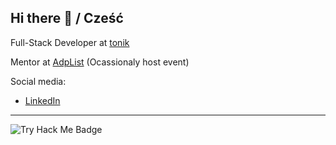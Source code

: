 ## Hi there 👋 / Cześć

Full-Stack Developer at [tonik](https://tonik.com)

Mentor at [AdpList](https://adplist.org/mentors/maciej-trzcinski) (Ocassionaly host event)

Social media:
* [LinkedIn](https://www.linkedin.com/in/maciejtrzcinski/)

---
<img src="https://tryhackme-badges.s3.amazonaws.com/maciejtrzcinski.png" alt="Try Hack Me Badge" />

<!--
**maciejtrzcinski/maciejtrzcinski** is a ✨ _special_ ✨ repository because its `README.md` (this file) appears on your GitHub profile.

Here are some ideas to get you started:

- 🔭 I’m currently working on ...
- 🌱 I’m currently learning ...
- 👯 I’m looking to collaborate on ...
- 🤔 I’m looking for help with ...
- 💬 Ask me about ...
- 📫 How to reach me: ...
- 😄 Pronouns: ...
- ⚡ Fun fact: ...
-->
